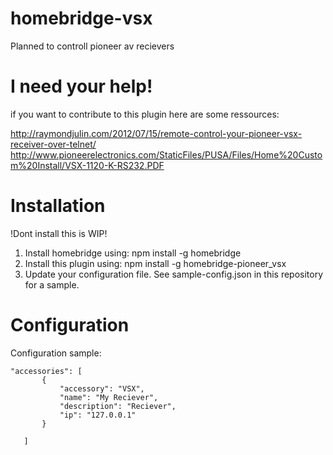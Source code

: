 # homebridge-vsx

Planned to controll pioneer av recievers

# I need your help!

if you want to contribute to this plugin here are some ressources:

http://raymondjulin.com/2012/07/15/remote-control-your-pioneer-vsx-receiver-over-telnet/
http://www.pioneerelectronics.com/StaticFiles/PUSA/Files/Home%20Custom%20Install/VSX-1120-K-RS232.PDF

# Installation

!Dont install this is WIP!

1. Install homebridge using: npm install -g homebridge
2. Install this plugin using: npm install -g homebridge-pioneer_vsx
3. Update your configuration file. See sample-config.json in this repository for a sample. 

# Configuration

Configuration sample:

 ```
"accessories": [
        {
            "accessory": "VSX",
            "name": "My Reciever",
            "description": "Reciever",
            "ip": "127.0.0.1"
        }

    ]
```
